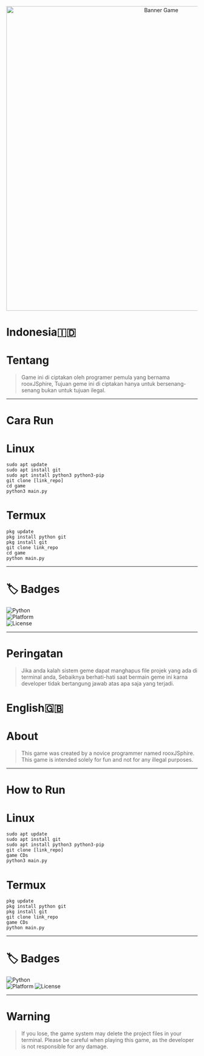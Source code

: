 <p align="center">
  <img src="https://c.top4top.io/p_3535cjcz50.png" alt="Banner Game" width="800"/>
</p>

# Indonesia🇮🇩
# Tentang
 > Game ini di ciptakan oleh programer pemula yang bernama rooxJSphire,
 > Tujuan geme ini di ciptakan hanya untuk bersenang-senang bukan untuk tujuan ilegal.
 
 ---
 
# Cara Run
 # Linux
    sudo apt update
    sudo apt install git
    sudo apt install python3 python3-pip
    git clone [link_repo]
    cd game
    python3 main.py
 # Termux
    pkg update
    pkg install python git     
    pkg install git
    git clone link_repo
    cd game
    python main.py
    
---
 
# 🏷️ Badges
![Python](https://img.shields.io/badge/Python-3.8%2B-blue?logo=python)  
![Platform](https://img.shields.io/badge/Platform-Linux%20%7C%20Termux%20%7C%20Windows-green)  
![License](https://img.shields.io/badge/License-MIT-yellow)

---

# Peringatan
> Jika anda kalah sistem geme dapat manghapus file projek yang ada di terminal anda,
> Sebaiknya berhati-hati saat bermain geme ini karna developer tidak bertangung jawab atas apa saja yang terjadi.

# English🇬🇧
# About
> This game was created by a novice programmer named rooxJSphire.
> This game is intended solely for fun and not for any illegal purposes.

---
 
# How to Run
 # Linux
    sudo apt update
    sudo apt install git
    sudo apt install python3 python3-pip
    git clone [link_repo]
    game CDs
    python3 main.py
 # Termux
    pkg update
    pkg install python git     
    pkg install git
    git clone link_repo
    game CDs
    python main.py
    
---
 
# 🏷️ Badges
![Python](https://img.shields.io/badge/Python-3.8%2B-blue?logo=python)  
![Platform](https://img.shields.io/badge/Platform-Linux%20%7C%20Termux%20%7C%20Windows-green)
![License](https://img.shields.io/badge/License-MIT-yellow)

---

# Warning
> If you lose, the game system may delete the project files in your terminal.
> Please be careful when playing this game, as the developer is not responsible for any damage.
